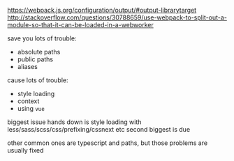 https://webpack.js.org/configuration/output/#output-librarytarget
http://stackoverflow.com/questions/30788659/use-webpack-to-split-out-a-module-so-that-it-can-be-loaded-in-a-webworker

save you lots of trouble:
- absolute paths
- public paths
- aliases

cause lots of trouble:
- style loading
- context
- using `vue`


biggest issue hands down is style loading with less/sass/scss/css/prefixing/cssnext etc
second biggest is due

other common ones are typescript and paths, but those problems are usually fixed
